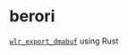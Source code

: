 # berori

[`wlr_export_dmabuf`](https://github.com/swaywm/wlroots/blob/master/protocol/wlr-export-dmabuf-unstable-v1.xml) using Rust
